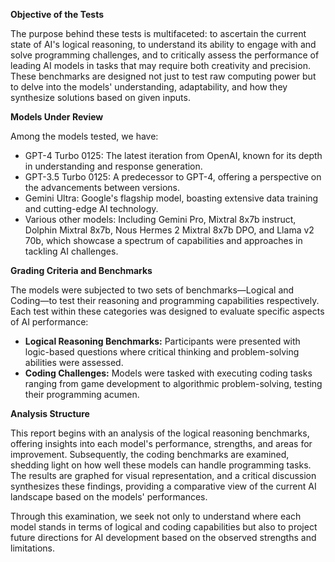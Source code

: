 **Objective of the Tests**

The purpose behind these tests is multifaceted: to ascertain the current state of AI's logical reasoning, to understand its ability to engage with and solve programming challenges, and to critically assess the performance of leading AI models in tasks that may require both creativity and precision. These benchmarks are designed not just to test raw computing power but to delve into the models' understanding, adaptability, and how they synthesize solutions based on given inputs.

**Models Under Review**

Among the models tested, we have:

* GPT-4 Turbo 0125: The latest iteration from OpenAI, known for its depth in understanding and response generation.
* GPT-3.5 Turbo 0125: A predecessor to GPT-4, offering a perspective on the advancements between versions.
* Gemini Ultra: Google's flagship model, boasting extensive data training and cutting-edge AI technology.
* Various other models: Including Gemini Pro, Mixtral 8x7b instruct, Dolphin Mixtral 8x7b, Nous Hermes 2 Mixtral 8x7b DPO, and Llama v2 70b, which showcase a spectrum of capabilities and approaches in tackling AI challenges.

**Grading Criteria and Benchmarks**

The models were subjected to two sets of benchmarks—Logical and Coding—to test their reasoning and programming capabilities respectively. Each test within these categories was designed to evaluate specific aspects of AI performance:

* **Logical Reasoning Benchmarks:** Participants were presented with logic-based questions where critical thinking and problem-solving abilities were assessed.
* **Coding Challenges:** Models were tasked with executing coding tasks ranging from game development to algorithmic problem-solving, testing their programming acumen.

**Analysis Structure**

This report begins with an analysis of the logical reasoning benchmarks, offering insights into each model's performance, strengths, and areas for improvement. Subsequently, the coding benchmarks are examined, shedding light on how well these models can handle programming tasks. The results are graphed for visual representation, and a critical discussion synthesizes these findings, providing a comparative view of the current AI landscape based on the models' performances.

Through this examination, we seek not only to understand where each model stands in terms of logical and coding capabilities but also to project future directions for AI development based on the observed strengths and limitations. 
